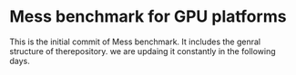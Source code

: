 # Mess benchmark for GPU platforms

This is the initial commit of Mess benchmark. It includes the genral structure of therepository. we are updaing it constantly in the following days. 